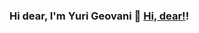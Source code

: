 ### Hi dear, I'm Yuri Geovani 👋 [Hi, dear!](https://c.tenor.com/SNL9_xhZl9oAAAAj/waving-hand-joypixels.gif)!

<!--
**yurigeovani/yurigeovani** is a ✨ _special_ ✨ repository because its `README.md` (this file) appears on your GitHub profile.

Here are some ideas to get you started:

- 🔭 I’m currently working on ...
- 🌱 I’m currently learning ...
- 👯 I’m looking to collaborate on ...
- 🤔 I’m looking for help with ...
- 💬 Ask me about ...
- 📫 How to reach me: ...
- 😄 Pronouns: ...
- ⚡ Fun fact: ...
-->
